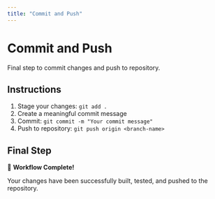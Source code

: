 ```yaml
---
title: "Commit and Push"
---
```


# Commit and Push

Final step to commit changes and push to repository.

## Instructions

1. Stage your changes: `git add .`
2. Create a meaningful commit message
3. Commit: `git commit -m "Your commit message"`
4. Push to repository: `git push origin <branch-name>`

## Final Step

🎉 **Workflow Complete!** 

Your changes have been successfully built, tested, and pushed to the repository.
